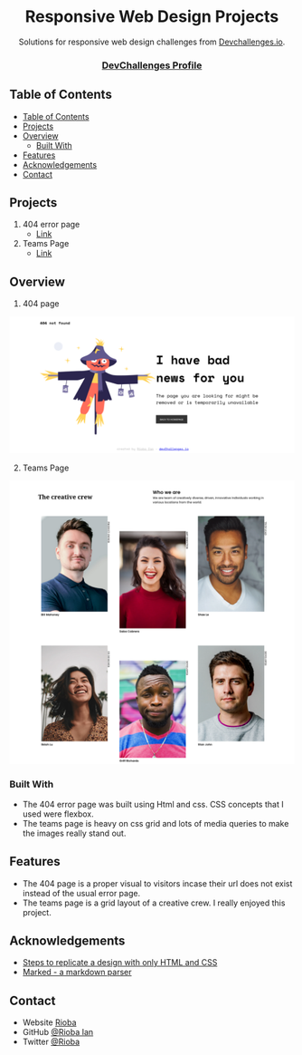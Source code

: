 <!-- Please update value in the {}  -->

<h1 align="center">Responsive Web Design Projects</h1>

<div align="center">
   Solutions for responsive web design challenges from  <a href="http://devchallenges.io" target="_blank">Devchallenges.io</a>.
</div>

<div align="center">
  <h3>
    <a href="https://devchallenges.io/portfolio/Rioba-Ian" target="_blank">DevChallenges Profile</a>
  </h3>
</div>

<!-- TABLE OF CONTENTS -->

## Table of Contents

- [Table of Contents](#table-of-contents)
- [Projects](#projects)
- [Overview](#overview)
  - [Built With](#built-with)
- [Features](#features)
- [Acknowledgements](#acknowledgements)
- [Contact](#contact)

<!-- OVERVIEW -->

## Projects

1. 404 error page 
   - [Link](https://404-error-page-a911d0.netlify.app/) 
2. Teams Page
   - [Link](https://teams-page-01b91f.netlify.app/)

## Overview

1. 404 page 

![screenshot](Screenshot%202022-12-10%20at%2013-26-47%20Devchallenges.png)

2. Teams Page

![screenshot](Screenshot%202022-12-10%20at%2013-26-28%20Devchallenges.png)


### Built With

<!-- This section should list any major frameworks that you built your project using. Here are a few examples.-->

- The 404 error page was built using Html and css. CSS concepts that I used were flexbox.
- The teams page is heavy on css grid and lots of media queries to make the images really stand out.


## Features

<!-- List the features of your application or follow the template. Don't share the figma file here :) -->

- The 404 page is a proper visual to visitors incase their url does not exist instead of the usual error page.
- The teams page is a grid layout of a creative crew. I really enjoyed this project.


## Acknowledgements

<!-- This section should list any articles or add-ons/plugins that helps you to complete the project. This is optional but it will help you in the future. For exmpale -->

- [Steps to replicate a design with only HTML and CSS](https://devchallenges-blogs.web.app/how-to-replicate-design/)
- [Marked - a markdown parser](https://github.com/chjj/marked)

## Contact

- Website [Rioba](https://ian-rioba-portfolio.netlify.app/)
- GitHub [@Rioba Ian](https://github.com/Rioba-Ian)
- Twitter [@Rioba](https://twitter.com/rioba_riri)
